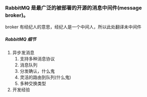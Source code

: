 ### RabbitMQ 是最广泛的被部署的开源的消息中间件(message broker)。
broker 有经纪人的意思，经纪人是一个中间人，所以此处翻译未中间件
##### RabbitMQ 细节

1. 异步发消息
   1. 支持多种消息协议
   2. 消息队列
   3. 分发确认，什么鬼
   4. 灵活的路由到队列(什么鬼)
   5. 多种交换类型
2. 开发经验
